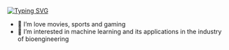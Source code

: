 

<!--
**Yavanash/Yavanash** is a ✨ _special_ ✨ repository because its `README.md` (this file) appears on your GitHub profile.

Here are some ideas to get you started:
-->
[![Typing SVG](https://readme-typing-svg.demolab.com?font=Fira+Code&size=30&pause=1000&width=435&lines=%F0%9F%91%8B+Hi+There!!;I'm+Yavanash)](https://git.io/typing-svg)

- 👀 I’m love movies, sports and gaming 
- 🌱 I’m interested in machine learning and its applications in the industry of bioengineering
